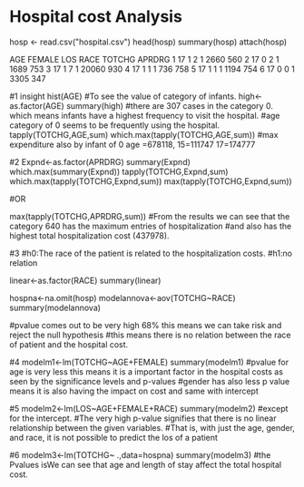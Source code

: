 # Hospital cost Analysis
hosp <- read.csv("hospital.csv")
head(hosp)
summary(hosp)
attach(hosp)

  AGE FEMALE LOS RACE TOTCHG APRDRG
1  17      1   2    1   2660    560
2  17      0   2    1   1689    753
3  17      1   7    1  20060    930
4  17      1   1    1    736    758
5  17      1   1    1   1194    754
6  17      0   0    1   3305    347

#1 insight
hist(AGE)
#To see the value of category of infants.
high<-as.factor(AGE)
summary(high)
#there are 307 cases in the category 0. which means infants have a highest frequency to visit the hospital.
#age category of 0 seems to be  frequently using the hospital.
tapply(TOTCHG,AGE,sum)
which.max(tapply(TOTCHG,AGE,sum))
#max expenditure also by infant of 0 age =678118, 15=111747 17=174777

#2 
Expnd<-as.factor(APRDRG)
summary(Expnd)
which.max(summary(Expnd))
tapply(TOTCHG,Expnd,sum)
which.max(tapply(TOTCHG,Expnd,sum))
max(tapply(TOTCHG,Expnd,sum))

#OR

max(tapply(TOTCHG,APRDRG,sum))
#From the results we can see that the category 640 has the maximum entries of hospitalization
#and also has the highest total hospitalization cost (437978). 

#3
#h0:The race of the patient is related to the hospitalization costs. 
#h1:no relation

linear<-as.factor(RACE)
summary(linear)

hospna<-na.omit(hosp)
modelannova<-aov(TOTCHG~RACE)
summary(modelannova)

#pvalue comes out to be very high 68% this means we can take risk and reject the null hypothesis
#this means  there is no relation between the race of patient and the hospital cost. 

#4
modelm1<-lm(TOTCHG~AGE+FEMALE)
summary(modelm1)
#pvalue for age is very less this means it is a  important factor in the hospital costs as seen by the significance levels and p-values
#gender has also less p value means it is also having the impact on cost and same with intercept


#5
modelm2<-lm(LOS~AGE+FEMALE+RACE)
summary(modelm2)
#except for the intercept.
#The very high p-value signifies that there is no linear relationship between the given variables.
#That is, with just the age, gender, and race, it is not possible to predict the los of a patient

#6
modelm3<-lm(TOTCHG~ .,data=hospna) 
summary(modelm3)
#the Pvalues isWe can see that age and length of stay affect the total hospital cost.
